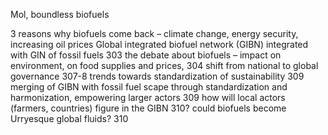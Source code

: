 ﻿Mol, boundless biofuels

3 reasons why biofuels come back – climate change, energy security, increasing oil prices
Global integrated biofuel network (GIBN)  integrated with GIN of fossil fuels 303
the debate about biofuels – impact on environment, on food supplies and prices, 304
shift from national to global governance 307-8
trends towards standardization of sustainability 309
merging of GIBN with fossil fuel scape through standardization and harmonization, empowering larger actors 309
how will local actors (farmers, countries) figure in the GIBN 310?
could biofuels become Urryesque global fluids? 310

